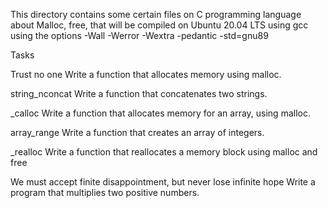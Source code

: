 This directory contains some certain files on C programming language about Malloc, free, that will be compiled on Ubuntu 20.04 LTS using gcc using the options -Wall -Werror -Wextra -pedantic -std=gnu89

Tasks

Trust no one
Write a function that allocates memory using malloc.

string_nconcat
Write a function that concatenates two strings.

_calloc
Write a function that allocates memory for an array, using malloc.

array_range
Write a function that creates an array of integers.

_realloc
Write a function that reallocates a memory block using malloc and free

We must accept finite disappointment, but never lose infinite hope
Write a program that multiplies two positive numbers.
